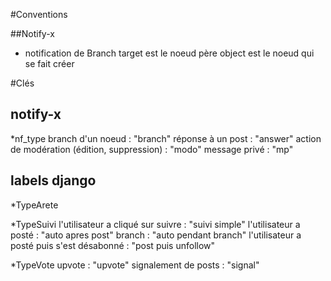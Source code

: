 #Conventions

##Notify-x

* notification de Branch
target est le noeud père
object est le noeud qui se fait créer

#Clés

## notify-x

*nf_type
branch d'un noeud : "branch"
réponse à un post : "answer"
action de modération (édition, suppression) : "modo"
message privé : "mp"

## labels django

*TypeArete

*TypeSuivi
l'utilisateur a cliqué sur suivre : "suivi simple"
l'utilisateur a posté : "auto apres post"
branch :  "auto pendant branch"
l'utilisateur a posté puis s'est désabonné : "post puis unfollow"

*TypeVote
upvote : "upvote"
signalement de posts : "signal"

